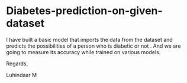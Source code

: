 # Diabetes-prediction-on-given-dataset

I have built a basic model that imports the data from the dataset and predicts the possibilities of a person who is diabetic or not . And we are going to measure its accuracy while trained on various models.

Regards,

Luhindaar M

